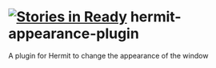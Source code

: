 [![Stories in Ready](https://badge.waffle.io/hermitapp/hermit-appearance-plugin.png?label=ready&title=Ready)](https://waffle.io/hermitapp/hermit-appearance-plugin)
hermit-appearance-plugin
========================

A plugin for Hermit to change the appearance of the window
